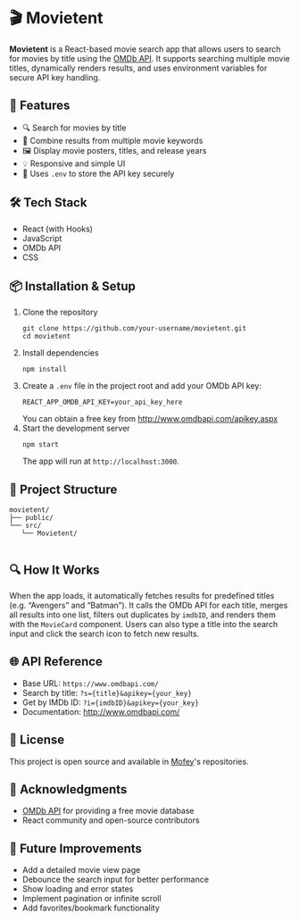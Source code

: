 # 🎬 Movietent

**Movietent** is a React-based movie search app that allows users to search for movies by title using the [OMDb API](http://www.omdbapi.com/). It supports searching multiple movie titles, dynamically renders results, and uses environment variables for secure API key handling.

## 🚀 Features
- 🔍 Search for movies by title  
- 🎯 Combine results from multiple movie keywords  
- 🖼️ Display movie posters, titles, and release years  
- 💡 Responsive and simple UI  
- 🔐 Uses `.env` to store the API key securely  

## 🛠️ Tech Stack
- React (with Hooks)  
- JavaScript  
- OMDb API  
- CSS  

## 📦 Installation & Setup
1. Clone the repository  
   ```
   git clone https://github.com/your-username/movietent.git
   cd movietent
   ```
2. Install dependencies  
   ```
   npm install
   ```
3. Create a `.env` file in the project root and add your OMDb API key:  
   ```
   REACT_APP_OMDB_API_KEY=your_api_key_here
   ```  
   You can obtain a free key from http://www.omdbapi.com/apikey.aspx  
4. Start the development server  
   ```
   npm start
   ```  
   The app will run at `http://localhost:3000`.

## 📁 Project Structure
```
movietent/
├── public/
└── src/
   └── Movietent/
 
```

## 🔍 How It Works
When the app loads, it automatically fetches results for predefined titles (e.g. “Avengers” and “Batman”). It calls the OMDb API for each title, merges all results into one list, filters out duplicates by `imdbID`, and renders them with the `MovieCard` component. Users can also type a title into the search input and click the search icon to fetch new results.

## 🌐 API Reference
- Base URL: `https://www.omdbapi.com/`  
- Search by title: `?s={title}&apikey={your_key}`  
- Get by IMDb ID: `?i={imdbID}&apikey={your_key}`  
- Documentation: http://www.omdbapi.com/

## 📄 License
This project is open source and available in [Mofey](https://github.com/Mofey?tab=repositories)'s repositories.

## 🙌 Acknowledgments
- [OMDb API](http://www.omdbapi.com/) for providing a free movie database  
- React community and open-source contributors  

## 🚧 Future Improvements
- Add a detailed movie view page  
- Debounce the search input for better performance  
- Show loading and error states  
- Implement pagination or infinite scroll  
- Add favorites/bookmark functionality  
